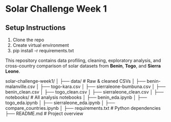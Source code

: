 ﻿# Solar Challenge Week 1
## Setup Instructions
1. Clone the repo
2. Create virtual environment
3. pip install -r requirements.txt



This repository contains data profiling, cleaning, exploratory analysis, and cross-country comparison of solar datasets from **Benin**, **Togo**, and **Sierra Leone**.

solar-challenge-week1/
│
├── data/ # Raw & cleaned CSVs
│ ├── benin-malanville.csv
│ ├── togo-kara.csv
│ ├── sierraleone-bumbuna.csv
│ ├── benin_clean.csv
│ ├── togo_clean.csv
│ ├── sierraleone_clean.csv
│
├── notebooks/ # All analysis notebooks
│ ├── benin_eda.ipynb
│ ├── togo_eda.ipynb
│ ├── sierraleone_eda.ipynb
│ ├── compare_countries.ipynb
│
├── requirements.txt # Python dependencies
├── README.md # Project overview


